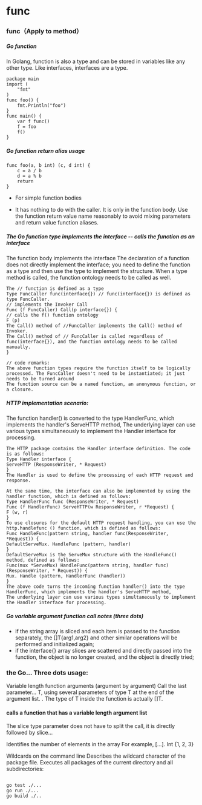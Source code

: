 # func

### func（Apply to method）

##### Go function
In Golang, function is also a type and can be stored in variables like any other type. Like interfaces, interfaces are a type.

```
package main
import (
    "fmt"
)
func foo() {
    fmt.Println("foo")
}
func main() {
    var f func()
    f = foo
    f()
}

```

##### Go function return alias usage

```
func foo(a, b int) (c, d int) {
    c = a / b 
    d = a % b
    return
}
```

* For simple function bodies

* It has nothing to do with the caller. It is only in the function body. Use the function return value name reasonably to avoid mixing parameters and return value function aliases.

##### The Go function type implements the interface -- calls the function as an interface
The function body implements the interface
The declaration of a function does not directly implement the interface; you need to define the function as a type and then use the type to implement the structure. When a type method is called, the function ontology needs to be called as well.
```
The // function is defined as a type
Type FuncCaller func(interface{}) // func(interface{}) is defined as type FuncCaller.
// implements the Invoker Call
Func (f FuncCaller) Call(p interface{}) {
// calls the f() function ontology
F (p)
The Call() method of //FuncCaller implements the Call() method of Invoker.
The Call() method of // FuncCaller is called regardless of func(interface{}), and the function ontology needs to be called manually.
}

// code remarks:
The above function types require the function itself to be logically processed. The FuncCaller doesn't need to be instantiated; it just needs to be turned around
The function source can be a named function, an anonymous function, or a closure.

```

##### HTTP implementation scenario:
The function handler() is converted to the type HandlerFunc, which implements the handler's ServeHTTP method,
The underlying layer can use various types simultaneously to implement the Handler interface for processing.

```
The HTTP package contains the Handler interface definition. The code is as follows:
Type Handler interface {
ServeHTTP (ResponseWriter, * Request)
}
The Handler is used to define the processing of each HTTP request and response.

At the same time, the interface can also be implemented by using the handler function, which is defined as follows:
Type HandlerFunc func (ResponseWriter, * Request)
Func (f HandlerFunc) ServeHTTP(w ResponseWriter, r *Request) {
F (w, r)
}
To use closures for the default HTTP request handling, you can use the http.handlefunc () function, which is defined as follows:
Func HandleFunc(pattern string, handler func(ResponseWriter, *Request)) {
DefaultServeMux. HandleFunc (pattern, handler)
}
DefaultServeMux is the ServeMux structure with the HandleFunc() method, defined as follows:
Func(mux *ServeMux) HandleFunc(pattern string, handler func)
(ResponseWriter, * Request)) {
Mux. Handle (pattern, HandlerFunc (handler))
}
The above code turns the incoming function handler() into the type HandlerFunc, which implements the handler's ServeHTTP method,
The underlying layer can use various types simultaneously to implement the Handler interface for processing.

```


##### Go variable argument function call notes (three dots)

* if the string array is sliced and each item is passed to the function separately, the []T{arg1,arg2} and other similar operations will be performed and initialized again;
* if the interface{} array slices are scattered and directly passed into the function, the object is no longer created, and the object is directly tried;

### the Go... Three dots usage:

Variable length function arguments (argument by argument)
Call the last parameter... T, using several parameters of type T at the end of the argument list.
. The type of T inside the function is actually []T.

#### calls a function that has a variable length argument list
The slice type parameter does not have to split the call, it is directly followed by slice...

Identifies the number of elements in the array
For example, [...]. Int {1, 2, 3}

Wildcards on the command line
Describes the wildcard character of the package file. Executes all packages of the current directory and all subdirectories:

```

go test ./...
go run ./...
go build ./..

```


